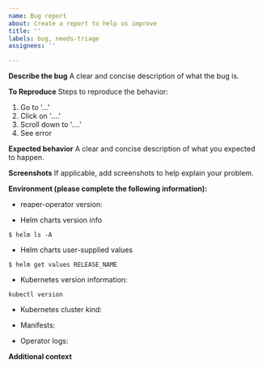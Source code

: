 ```yaml
---
name: Bug report
about: Create a report to help us improve
title: ''
labels: bug, needs-triage
assignees: ''

---
```


**Describe the bug**
A clear and concise description of what the bug is.

**To Reproduce**
Steps to reproduce the behavior:
1. Go to '...'
2. Click on '....'
3. Scroll down to '....'
4. See error

**Expected behavior**
A clear and concise description of what you expected to happen.

**Screenshots**
If applicable, add screenshots to help explain your problem.

**Environment (please complete the following information):**

* reaper-operator version:
<!-- Insert the image tag or Git SHA here. -->

<!--
    You can try a jsonpath query with kubectl like this to get the version:

        kubectl get deployment <reaper-operator-deployment> \
            -o jsonpath='{.spec.template.spec.containe[0].image}'
-->

<!--
Please provide the follow info if you deployed reaper-operator via the
k8ssandra Helm chart(s). 
-->
* Helm charts version info 
<!-- list installed charts and their versions from all namespaces -->
<!-- Replace the command with its output -->
`$ helm ls -A` 

* Helm charts user-supplied values
<!-- For each k8ssandra chart involved list user-supplied values -->
<!-- Replace the commands with its output -->
`$ helm get values RELEASE_NAME` 

* Kubernetes version information:
<!-- Replace the command with its output -->
`kubectl version`

* Kubernetes cluster kind:
<!-- Insert how you created your cluster: kind, kops, bootkube, etc. -->

* Manifests:

<!-- Please provide any manifests relevant to the issue -->

* Operator logs:

<!-- Please provide any reaper-operator logs relevant to the issue -->

**Additional context**
<!-- Add any other context about the problem here. -->
